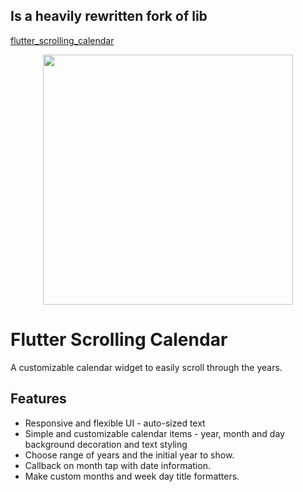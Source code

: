 ## Is a heavily rewritten fork of lib
[flutter_scrolling_calendar](https://github.com/mennorenkens/flutter_scrolling_calendar)

<p align="center">
  <img
    src="https://raw.githubusercontent.com/mennorenkens/flutter_scrolling_calendar/master/screenshots/screenshot.png"
    height="400"
  >
</p>

# Flutter Scrolling Calendar

A customizable calendar widget to easily scroll through the years.

## Features

- Responsive and flexible UI - auto-sized text
- Simple and customizable calendar items - year, month and day background decoration and text styling
- Choose range of years and the initial year to show.
- Callback on month tap with date information.
- Make custom months and week day title formatters.



